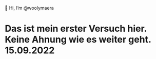 👋 Hi, I’m @woolymaera
# Das ist mein erster Versuch hier. Keine Ahnung wie es weiter geht. 15.09.2022


